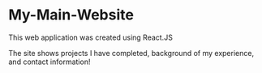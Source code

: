 # My-Main-Website

This web application was created using React.JS

The site shows projects I have completed, background of my experience, and contact information!
